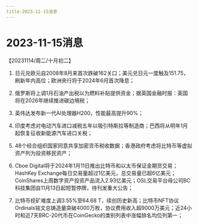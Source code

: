 ```yaml
---
title:2023-11-15消息
---
```

# 2023-11-15消息
【20231114/周二/十月初二】
1. 日元兑欧元自2008年8月来首次跌破162关口；美元兑日元一度触及151.75，刷新年内高位；欧洲央行将于2024年6月首次降息；

2. 俄罗斯将上调1月石油产出税以为燃料补贴提供资金；据英国金融时报：英国将在2026年继续推进碳边境税；

3. 英伟达发布新一代AI处理器H200，性能最高提升90%；

4. 印度考虑对电动汽车进口减税五年以吸引特斯拉等制造商；巴西将从明年1月起恢复征收新能源汽车进口关税；

5. 48个经合组织国家同意共享加密货币税收数据；香港政府考虑将比特币等虚拟资产列为投资移民资产；

6. Cboe Digital将于2024年1月11日推出比特币和以太币保证金期货交易；HashKey Exchange每日交易量超过1亿美元，总交易量已超6亿美元；CoinShares上周数字资产投资产品流入2.93亿美元；OSL交易平台母公司BC科技集团自11月13日起短暂停牌，待刊发重大公告；

7. 比特币挖矿难度上调3.55%至64.68 T，续创历史新高；比特币NFT协议Ordinals铭文总铸造量突破4000万枚，协议费用收入超9000万美元；近24小时和近7天BRC-20代币在CoinGecko的类别列表中涨幅排名均位列第一；